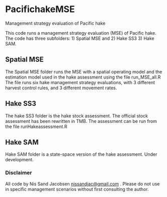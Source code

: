 # PacifichakeMSE
Management strategy evaluation of Pacific hake

This code runs a management strategy evaluation (MSE) of Pacific hake. The code has three subfolders: 1) Spatial MSE and 2) Hake SS3 3) Hake SAM.

## Spatial MSE
The Spatial MSE folder runs the MSE with a spatial operating model and the estimation model used in the hake assessment using the file run_MSE_all.R
The file runs six hake management strategy evaluations, with 3 different harvest control rules, and 3 different movement rates. 

## Hake SS3
The hake SS3 folder is the hake stock assessment. The official stock assessment has been rewritten in TMB. The assessment can be run from the file runHakeassessment.R

## Hake SAM
Hake SAM folder is a state-space version of the hake assessment. Under development.
### Disclaimer
All code by Nis Sand Jacobsen nissandjac@gmail.com . Please do not use in specific management scenarios without first consulting the author.  
